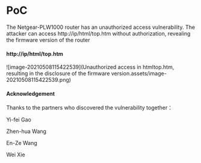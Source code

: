 # PoC

The Netgear-PLW1000 router has an unauthorized access vulnerability. The attacker can access http://ip/html/top.htm without authorization, revealing the firmware version of the router

#### http://ip/html/top.htm

![image-20210508115422539](Unauthorized access in htmltop.htm, resulting in the disclosure of the firmware version.assets/image-20210508115422539.png)







#### Acknowledgement

Thanks to the partners who discovered the vulnerability together：

Yi-fei Gao

Zhen-hua Wang

En-Ze Wang

Wei Xie